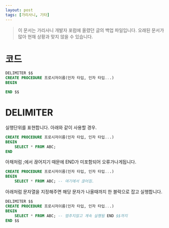 ```yaml
---
layout: post
tags: [가리사니, 기타]
---
```


> 이 문서는 가리사니 개발자 포럼에 올렸던 글의 백업 파일입니다.
오래된 문서가 많아 현재 상황과 맞지 않을 수 있습니다.


# 코드
``` sql
DELIMITER $$
CREATE PROCEDURE 프로시저이름(인자 타입, 인자 타입...)
BEGIN

END $$
```

# DELIMITER
실행단위를 표현합니다.
아래와 같이 사용할 경우.
``` sql
CREATE PROCEDURE 프로시저이름(인자 타입, 인자 타입...)
BEGIN
	SELECT * FROM ABC;
END
```
아채처럼 ;에서 끊어지기 때문에 END가 미포함되어 오류가나게됩니다.
``` sql
CREATE PROCEDURE 프로시저이름(인자 타입, 인자 타입...)
BEGIN
	SELECT * FROM ABC; -- 여기에서 끊어짐.
```
아래처럼 문자열을 지정해주면 해당 문자가 나올때까지 한 블락으로 잡고 실행합니다.
``` sql
DELIMITER $$
CREATE PROCEDURE 프로시저이름(인자 타입, 인자 타입...)
BEGIN
	SELECT * FROM ABC; -- 멈추지않고 계속 실행됨 END $$까지
END $$
```